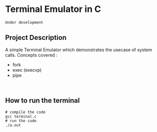 # Terminal Emulator in C
`Under development`

## Project Description

A simple Terminal Emulator which demonstrates the usecase of system calls.
Concepts covered :
- fork
- exec (execvp)
- pipe

<br>

## How to run the terminal
```
# compile the code
gcc terminal.c
# run the code
./a.out
```
